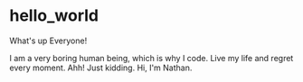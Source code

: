 # hello_world

What's up Everyone!

I am a very boring human being, which is why I code. Live my life and regret every moment. Ahh! Just kidding. Hi, I'm Nathan.
